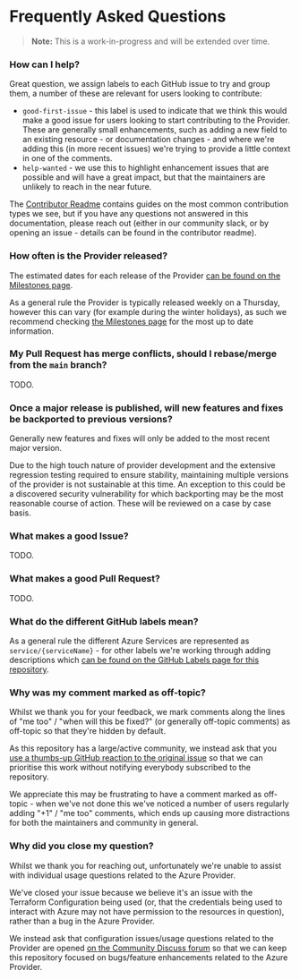 # Frequently Asked Questions

> **Note:** This is a work-in-progress and will be extended over time.

### How can I help?

Great question, we assign labels to each GitHub issue to try and group them, a number of these are relevant for users looking to contribute:

* `good-first-issue` - this label is used to indicate that we think this would make a good issue for users looking to start contributing to the Provider. These are generally small enhancements, such as adding a new field to an existing resource - or documentation changes - and where we're adding this (in more recent issues) we're trying to provide a little context in one of the comments.
* `help-wanted` - we use this to highlight enhancement issues that are possible and will have a great impact, but that the maintainers are unlikely to reach in the near future.

The [Contributor Readme](../README.md) contains guides on the most common contribution types we see, but if you have any questions not answered in this documentation, please reach out (either in our community slack, or by opening an issue - details can be found in the contributor readme).

### How often is the Provider released?

The estimated dates for each release of the Provider [can be found on the Milestones page](https://github.com/hashicorp/terraform-provider-azurerm/milestones).

As a general rule the Provider is typically released weekly on a Thursday, however this can vary (for example during the winter holidays), as such we recommend checking [the Milestones page](https://github.com/hashicorp/terraform-provider-azurerm/milestones) for the most up to date information.

### My Pull Request has merge conflicts, should I rebase/merge from the `main` branch?

TODO.

### Once a major release is published, will new features and fixes be backported to previous versions?

Generally new features and fixes will only be added to the most recent major version.

Due to the high touch nature of provider development and the extensive regression testing required to ensure stability, maintaining multiple versions of the provider is not sustainable at this time. An exception to this could be a discovered security vulnerability for which backporting may be the most reasonable course of action. These will be reviewed on a case by case basis.

### What makes a good Issue?

TODO.

### What makes a good Pull Request?

TODO.

### What do the different GitHub labels mean?

As a general rule the different Azure Services are represented as `service/{serviceName}` - for other labels we're working through adding descriptions which [can be found on the GitHub Labels page for this repository](https://github.com/hashicorp/terraform-provider-azurerm/labels).

### Why was my comment marked as off-topic?

Whilst we thank you for your feedback, we mark comments along the lines of "me too" / "when will this be fixed?" (or generally off-topic comments) as off-topic so that they're hidden by default.

As this repository has a large/active community, we instead ask that you [use a thumbs-up GitHub reaction to the original issue](https://blog.github.com/2016-03-10-add-reactions-to-pull-requests-issues-and-comments/) so that we can prioritise this work without notifying everybody subscribed to the repository.

We appreciate this may be frustrating to have a comment marked as off-topic - when we've not done this we've noticed a number of users regularly adding "+1" / "me too" comments, which ends up causing more distractions for both the maintainers and community in general.

### Why did you close my question?

Whilst we thank you for reaching out, unfortunately we're unable to assist with individual usage questions related to the Azure Provider.

We've closed your issue because we believe it's an issue with the Terraform Configuration being used (or, that the credentials being used to interact with Azure may not have permission to the resources in question), rather than a bug in the Azure Provider.

We instead ask that configuration issues/usage questions related to the Provider are opened [on the Community Discuss forum](https://discuss.hashicorp.com) so that we can keep this repository focused on bugs/feature enhancements related to the Azure Provider.

